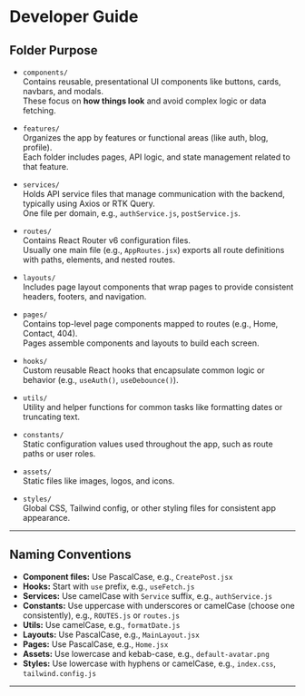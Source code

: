 # Developer Guide

## Folder Purpose

- `components/`  
  Contains reusable, presentational UI components like buttons, cards, navbars, and modals.  
  These focus on **how things look** and avoid complex logic or data fetching.

- `features/`  
  Organizes the app by features or functional areas (like auth, blog, profile).  
  Each folder includes pages, API logic, and state management related to that feature.

- `services/`  
  Holds API service files that manage communication with the backend, typically using Axios or RTK Query.  
  One file per domain, e.g., `authService.js`, `postService.js`.

- `routes/`  
  Contains React Router v6 configuration files.  
  Usually one main file (e.g., `AppRoutes.jsx`) exports all route definitions with paths, elements, and nested routes.

- `layouts/`  
  Includes page layout components that wrap pages to provide consistent headers, footers, and navigation.

- `pages/`  
  Contains top-level page components mapped to routes (e.g., Home, Contact, 404).  
  Pages assemble components and layouts to build each screen.

- `hooks/`  
  Custom reusable React hooks that encapsulate common logic or behavior (e.g., `useAuth()`, `useDebounce()`).

- `utils/`  
  Utility and helper functions for common tasks like formatting dates or truncating text.

- `constants/`  
  Static configuration values used throughout the app, such as route paths or user roles.

- `assets/`  
  Static files like images, logos, and icons.

- `styles/`  
  Global CSS, Tailwind config, or other styling files for consistent app appearance.

---

## Naming Conventions

- **Component files:** Use PascalCase, e.g., `CreatePost.jsx`  
- **Hooks:** Start with `use` prefix, e.g., `useFetch.js`  
- **Services:** Use camelCase with `Service` suffix, e.g., `authService.js`  
- **Constants:** Use uppercase with underscores or camelCase (choose one consistently), e.g., `ROUTES.js` or `routes.js`  
- **Utils:** Use camelCase, e.g., `formatDate.js`  
- **Layouts:** Use PascalCase, e.g., `MainLayout.jsx`  
- **Pages:** Use PascalCase, e.g., `Home.jsx`  
- **Assets:** Use lowercase and kebab-case, e.g., `default-avatar.png`  
- **Styles:** Use lowercase with hyphens or camelCase, e.g., `index.css`, `tailwind.config.js`

---
